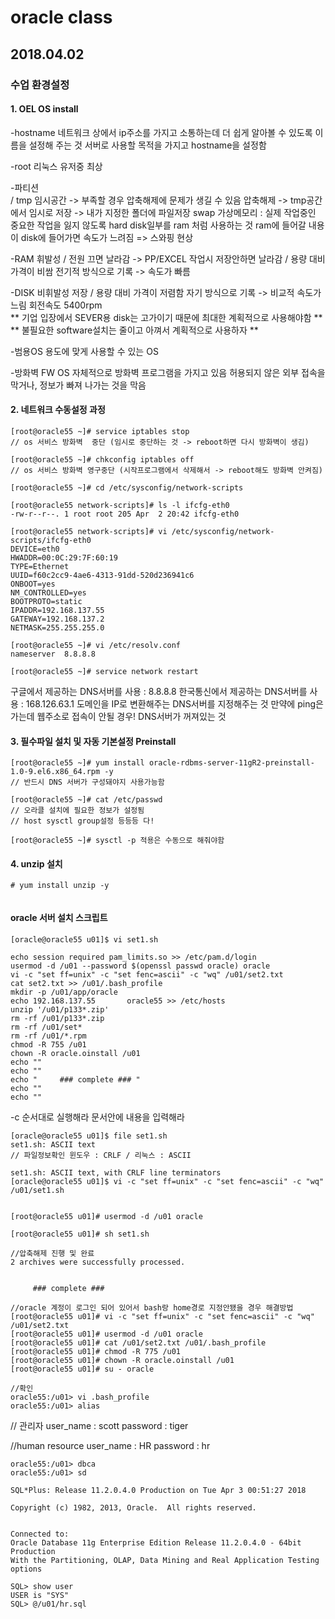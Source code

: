 # oracle class
## 2018.04.02
### 수업 환경설정


#### 1. OEL OS install
-hostname 	네트워크 상에서 ip주소를 가지고 소통하는데 
		더 쉽게 알아볼 수 있도록 이름을 설정해 주는 것 
		서버로 사용할 목적을 가지고 hostname을 설정함  

-root 		리눅스 유저중 최상


-파티션 	
		/ tmp 	임시공간 -> 부족할 경우 압축해제에 문제가 생길 수 있음
			압축해제 -> tmp공간에서 임시로 저장 -> 내가 지정한 폴더에 파일저장
		swap 	가상메모리 : 실제 작업중인 중요한 작업을 잃지 않도록 hard disk일부를 ram 처럼 사용하는 것
			ram에 들어갈 내용이 disk에 들어가면 속도가 느려짐 => 스와핑 현상			


-RAM 		휘발성 / 전원 끄면 날라감 -> 
		PP/EXCEL 작업시 저장안하면 날라감 / 용량 대비 가격이 비쌈
		전기적 방식으로 기록 -> 속도가 빠름

-DISK 		비휘발성 
		저장 / 용량 대비 가격이 저렴함
		자기 방식으로 기록 -> 비교적 속도가 느림
		회전속도 5400rpm	
		**   기업 입장에서 SEVER용 disk는 고가이기 때문에 최대한 계획적으로 사용해야함	**
		**   불필요한 software설치는 줄이고 아껴서 계획적으로 사용하자 			**
	

-범용OS		용도에 맞게 사용할 수 있는 OS


-방화벽 FW 	OS 자체적으로 방화벽 프로그램을 가지고 있음
		허용되지 않은 외부 접속을 막거나, 정보가 빠져 나가는 것을 막음



#### 2. 네트워크 수동설정 과정
```
[root@oracle55 ~]# service iptables stop
// os 서비스 방화벽  중단 (임시로 중단하는 것 -> reboot하면 다시 방화벽이 생김)

[root@oracle55 ~]# chkconfig iptables off 
// os 서비스 방화벽 영구중단 (시작프로그램에서 삭제해서 -> reboot해도 방화벽 안켜짐)

[root@oracle55 ~]# cd /etc/sysconfig/network-scripts

[root@oracle55 network-scripts]# ls -l ifcfg-eth0
-rw-r--r--. 1 root root 205 Apr  2 20:42 ifcfg-eth0

[root@oracle55 network-scripts]# vi /etc/sysconfig/network-scripts/ifcfg-eth0
DEVICE=eth0
HWADDR=00:0C:29:7F:60:19
TYPE=Ethernet
UUID=f60c2cc9-4ae6-4313-91dd-520d236941c6
ONBOOT=yes
NM_CONTROLLED=yes
BOOTPROTO=static
IPADDR=192.168.137.55
GATEWAY=192.168.137.2
NETMASK=255.255.255.0
```


```
[root@oracle55 ~]# vi /etc/resolv.conf
nameserver	8.8.8.8

[root@oracle55 ~]# service network restart
```

 구글에서 제공하는 DNS서버를 사용 : 8.8.8.8
 한국통신에서 제공하는 DNS서버를 사용 : 168.126.63.1
 도메인을 IP로 변환해주는 DNS서버를 지정해주는 것
 만약에 ping은 가는데 웹주소로 접속이 안될 경우! DNS서버가 꺼져있는 것

 #### 3. 필수파일 설치 및 자동 기본설정 Preinstall
```
[root@oracle55 ~]# yum install oracle-rdbms-server-11gR2-preinstall-1.0-9.el6.x86_64.rpm -y
// 반드시 DNS 서버가 구성돼야지 사용가능함 

[root@oracle55 ~]# cat /etc/passwd
// 오라클 설치에 필요한 정보가 설정됨
// host sysctl group설정 등등등 다!

[root@oracle55 ~]# sysctl -p 적용은 수동으로 해줘야함
```

 #### 4. unzip 설치
 ```
 # yum install unzip -y
 ```

```

```


#### oracle 서버 설치 스크립트
```
[oracle@oracle55 u01]$ vi set1.sh 

echo session required pam_limits.so >> /etc/pam.d/login
usermod -d /u01 --password $(openssl passwd oracle) oracle
vi -c "set ff=unix" -c "set fenc=ascii" -c "wq" /u01/set2.txt
cat set2.txt >> /u01/.bash_profile
mkdir -p /u01/app/oracle
echo 192.168.137.55       oracle55 >> /etc/hosts
unzip '/u01/p133*.zip'
rm -rf /u01/p133*.zip
rm -rf /u01/set*
rm -rf /u01/*.rpm
chmod -R 755 /u01
chown -R oracle.oinstall /u01
echo ""
echo ""
echo "     ### complete ### "
echo ""
echo ""
```

-c 순서대로 실행해라
문서안에 내용을 입력해라

```
[oracle@oracle55 u01]$ file set1.sh 
set1.sh: ASCII text
// 파일정보확인 윈도우 : CRLF / 리눅스 : ASCII

set1.sh: ASCII text, with CRLF line terminators
[oracle@oracle55 u01]$ vi -c "set ff=unix" -c "set fenc=ascii" -c "wq" /u01/set1.sh


[root@oracle55 u01]# usermod -d /u01 oracle

[root@oracle55 u01]# sh set1.sh

//압축해제 진행 및 완료
2 archives were successfully processed.


     ### complete ### 

```


```
//oracle 계정이 로그인 되어 있어서 bash랑 home경로 지정안됐을 경우 해결방법
[root@oracle55 u01]# vi -c "set ff=unix" -c "set fenc=ascii" -c "wq" /u01/set2.txt
[root@oracle55 u01]# usermod -d /u01 oracle
[root@oracle55 u01]# cat /u01/set2.txt /u01/.bash_profile 
[root@oracle55 u01]# chmod -R 775 /u01
[root@oracle55 u01]# chown -R oracle.oinstall /u01
[root@oracle55 u01]# su - oracle

//확인
oracle55:/u01> vi .bash_profile 
oracle55:/u01> alias  
```

// 관리자
user_name : scott
password : tiger

//human resource
user_name : HR
password : hr


```
oracle55:/u01> dbca
oracle55:/u01> sd

SQL*Plus: Release 11.2.0.4.0 Production on Tue Apr 3 00:51:27 2018

Copyright (c) 1982, 2013, Oracle.  All rights reserved.


Connected to:
Oracle Database 11g Enterprise Edition Release 11.2.0.4.0 - 64bit Production
With the Partitioning, OLAP, Data Mining and Real Application Testing options

SQL> show user
USER is "SYS"
SQL> @/u01/hr.sql
```
